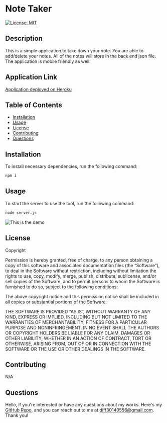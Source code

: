 # Note Taker

[![License: MIT](https://img.shields.io/badge/License-MIT-brightgreen.svg)](https://opensource.org/licenses/MIT)

## Description

This is a simple application to take down your note. You are able to add/delete your notes. All of the notes will store in the back end json file. The application is mobile friendly as well.

## Application Link

[Application deployed on Heroku](https://sleepy-reaches-32441.herokuapp.com/)

## Table of Contents

- [Installation](#installation)
- [Usage](#usage)
- [License](#license)
- [Contributing](#contributing)
- [Questions](#questions)

## Installation

To install necessary dependencies, run the following command:

```bash
npm i
```

## Usage

To start the server to use the tool, run the following command:

```bash
node server.js
```

![This is the demo](https://i.imgur.com/LYnt3Jb.png)

## License

Copyright

Permission is hereby granted, free of charge, to any person obtaining a copy of this software and associated documentation files (the “Software”), to deal in the Software without restriction, including without limitation the rights to use, copy, modify, merge, publish, distribute, sublicense, and/or sell copies of the Software, and to permit persons to whom the Software is furnished to do so, subject to the following conditions:

The above copyright notice and this permission notice shall be included in all copies or substantial portions of the Software.

THE SOFTWARE IS PROVIDED “AS IS”, WITHOUT WARRANTY OF ANY KIND, EXPRESS OR IMPLIED, INCLUDING BUT NOT LIMITED TO THE WARRANTIES OF MERCHANTABILITY, FITNESS FOR A PARTICULAR PURPOSE AND NONINFRINGEMENT. IN NO EVENT SHALL THE AUTHORS OR COPYRIGHT HOLDERS BE LIABLE FOR ANY CLAIM, DAMAGES OR OTHER LIABILITY, WHETHER IN AN ACTION OF CONTRACT, TORT OR OTHERWISE, ARISING FROM, OUT OF OR IN CONNECTION WITH THE SOFTWARE OR THE USE OR OTHER DEALINGS IN THE SOFTWARE.

## Contributing
N/A

## Questions

Hello, if you're interested or have any questions about my works. Here's my [GitHub Repo](https://github.com/diff30140556), and you can reach out to me at diff30140556@gmail.com. Thank you!